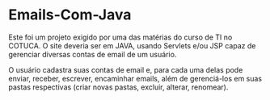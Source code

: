 # Emails-Com-Java
Este foi um projeto exigido por uma das matérias do curso de TI no COTUCA.
O site deveria ser em JAVA, usando Servlets e/ou JSP capaz de gerenciar diversas contas
de email de um usuário.

O usuário cadastra suas contas de email e, para cada uma delas pode enviar, receber, escrever, encaminhar emails, além de gerenciá-los em suas pastas respectivas (criar novas pastas, excluir, alterar, renomear).
